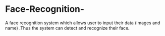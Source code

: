 # Face-Recognition-
A face recognition system which allows user to input their data (images and name) .Thus the system can detect and recognize their face.
